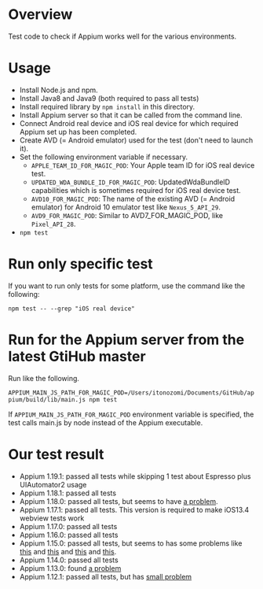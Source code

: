# Overview

Test code to check if Appium works well for the various environments.

# Usage

- Install Node.js and npm.
- Install Java8 and Java9 (both required to pass all tests)
- Install required library by `npm install` in this directory.
- Install Appium server so that it can be called from the command line.
- Connect Android real device and iOS real device for which required Appium set up has been completed.
- Create AVD (= Android emulator) used for the test (don't need to launch it).
- Set the following environment variable if necessary.
  - `APPLE_TEAM_ID_FOR_MAGIC_POD`: Your Apple team ID for iOS real device test.
  - `UPDATED_WDA_BUNDLE_ID_FOR_MAGIC_POD`: UpdatedWdaBundleID capabilities which is sometimes required for iOS real device test.
  - `AVD10_FOR_MAGIC_POD`: The name of the existing AVD (= Android emulator) for Android 10 emulator test like `Nexus_5_API_29`.
  - `AVD9_FOR_MAGIC_POD`: Similar to AVD7_FOR_MAGIC_POD,  like `Pixel_API_28`.
- `npm test`

# Run only specific test

If you want to run only tests for some platform, use the command like the following:

`npm test -- --grep "iOS real device"`

# Run for the Appium server from the latest GtiHub master

Run like the following.

`APPIUM_MAIN_JS_PATH_FOR_MAGIC_POD=/Users/itonozomi/Documents/GitHub/appium/build/lib/main.js npm test`

If `APPIUM_MAIN_JS_PATH_FOR_MAGIC_POD` environment variable is specified,
the test calls main.js by node instead of the Appium executable.

# Our test result

- Appium 1.19.1: passed all tests while skipping 1 test about Espresso plus UIAutomator2 usage 
- Appium 1.18.1: passed all tests
- Appium 1.18.0: passed all tests, but seems to have [a problem](https://github.com/appium/appium/issues/14586).
- Appium 1.17.1: passed all tests. This version is required to make iOS13.4 webview tests work
- Appium 1.17.0: passed all tests
- Appium 1.16.0: passed all tests
- Appium 1.15.0: passed all tests, but seems to has some problems like [this](https://github.com/Magic-Pod/AppiumRegressionCheck/issues/26) and [this](https://github.com/Magic-Pod/AppiumRegressionCheck/issues/27) and [this](https://github.com/appium/appium/issues/13302) and [this](https://github.com/appium/appium/issues/13288).
- Appium 1.14.0: passed all tests
- Appium 1.13.0: found [a problem](https://github.com/appium/WebDriverAgent/pull/166)
- Appium 1.12.1: passed all tests, but has [small problem](https://github.com/appium/appium/issues/12504)

